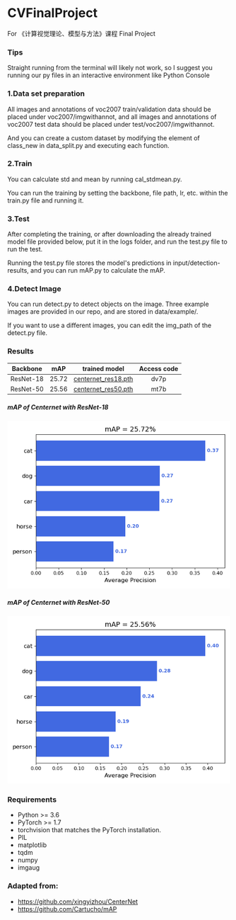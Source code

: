 # CVFinalProject
For 《计算视觉理论、模型与方法》课程 Final Project

### Tips

Straight running from the terminal will likely not work, so I suggest you running our py files in an interactive environment like Python Console

### 1.Data set preparation

All images and annotations of voc2007 train/validation data should be placed under voc2007/imgwithannot, and all images and annotations of voc2007 test data should be placed under test/voc2007/imgwithannot.

And you can create a custom dataset by modifying the element of class_new in data_split.py and executing each function.

### 2.Train

You can calculate std and mean by running cal_stdmean.py.

You can run the training by setting the backbone, file path, lr, etc. within the train.py file and running it.

### 3.Test

After completing the training, or after downloading the already trained model file provided below, put it in the logs folder, and run the test.py file to run the test. 

Running the test.py file stores the model's predictions in input/detection-results, and you can run mAP.py to calculate the mAP.

### 4.Detect Image

You can run detect.py to detect objects on the image. Three example images are provided in our repo, and are stored in data/example/. 

If you want to use a different images, you can edit the img_path of the detect.py file.

### Results

| Backbone     |  mAP    |  trained model    |   Access code   |
|:------------:|:-------:|:-----------------:|:---------------:| 
|ResNet-18     | 25.72    |   [centernet_res18.pth](https://pan.baidu.com/s/1fyNGoC5LOYQ4tLQj8Hw48Q)  |  dv7p  | 
|ResNet-50     | 25.56    |   [centernet_res50.pth](https://pan.baidu.com/s/1O_Ono6YBziLo5MgjAZQvNA)  |  mt7b  | 

##### mAP of Centernet with ResNet-18<br>
![centernet_res18_mAP](./result/res18_mAP.png)<br>


##### mAP of Centernet with ResNet-50<br>
![centernet_res50_mAP](./result/res50_mAP.png)<br>

### Requirements
>
* Python >= 3.6
* PyTorch >= 1.7
* torchvision that matches the PyTorch installation.
* PIL
* matplotlib
* tqdm
* numpy
* imgaug

### Adapted from: 
+ https://github.com/xingyizhou/CenterNet
+ https://github.com/Cartucho/mAP  
